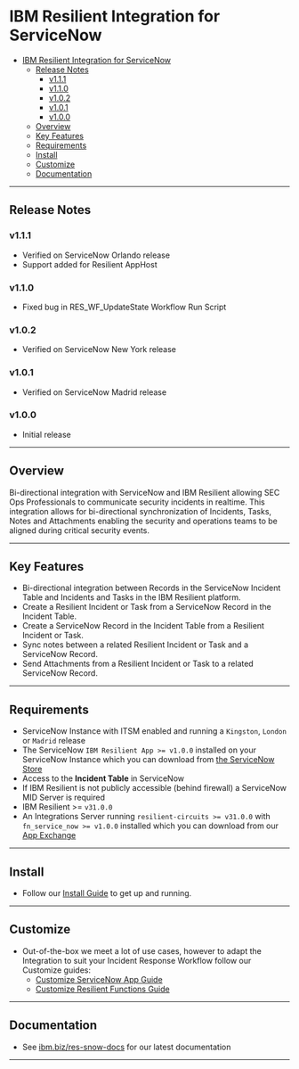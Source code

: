 # IBM Resilient Integration for ServiceNow

- [IBM Resilient Integration for ServiceNow](#ibm-resilient-integration-for-servicenow)
  - [Release Notes](#release-notes)
    - [v1.1.1](#v111)
    - [v1.1.0](#v110)
    - [v1.0.2](#v102)
    - [v1.0.1](#v101)
    - [v1.0.0](#v100)
  - [Overview](#overview)
  - [Key Features](#key-features)
  - [Requirements](#requirements)
  - [Install](#install)
  - [Customize](#customize)
  - [Documentation](#documentation)

---
## Release Notes
<!--
  Specify all changes in this release. Do not remove the release 
  notes of a previous release
-->

### v1.1.1
*   Verified on ServiceNow Orlando release
*   Support added for Resilient AppHost
   
### v1.1.0
*   Fixed bug in RES_WF_UpdateState Workflow Run Script

### v1.0.2
*    Verified on ServiceNow New York release

### v1.0.1
*   Verified on ServiceNow Madrid release

### v1.0.0
*   Initial release

---

## Overview
Bi-directional integration with ServiceNow and IBM Resilient allowing SEC Ops Professionals to communicate security incidents in realtime. This integration allows for bi-directional synchronization of Incidents, Tasks, Notes and Attachments enabling the security and operations teams to be aligned during critical security events.

---

## Key Features
* Bi-directional integration between Records in the ServiceNow Incident Table and Incidents and Tasks in the IBM Resilient platform.
* Create a Resilient Incident or Task from a ServiceNow Record in the Incident Table.
* Create a ServiceNow Record in the Incident Table from a Resilient Incident or Task.
* Sync notes between a related Resilient Incident or Task and a ServiceNow Record.
* Send Attachments from a Resilient Incident or Task to a related ServiceNow Record.

---

## Requirements
* ServiceNow Instance with ITSM enabled and running a `Kingston`, `London` or `Madrid` release
* The ServiceNow `IBM Resilient App >= v1.0.0` installed on your ServiceNow Instance which you can download from [the ServiceNow Store](http://ibm.biz/get-ibm-resilient-service-now-app)
* Access to the **Incident Table** in ServiceNow
* If IBM Resilient is not publicly accessible (behind firewall) a ServiceNow MID Server is required
* IBM Resilient >= `v31.0.0`
* An Integrations Server running `resilient-circuits >= v31.0.0` with `fn_service_now >= v1.0.0` installed which you can download from our [App Exchange](http://ibm.biz/get-ibm-resilient-service-now-integration)

---

## Install
* Follow our [Install Guide](./docs/install_guide) to get up and running. 

---

## Customize
* Out-of-the-box we meet a lot of use cases, however to adapt the Integration to suit your Incident Response Workflow follow our Customize guides:
  - [Customize ServiceNow App Guide](./docs/customize_snow_guide)
  - [Customize Resilient Functions Guide](./docs/customize_resilient_guide)

---

## Documentation
* See [ibm.biz/res-snow-docs](http://ibm.biz/res-snow-docs) for our latest documentation

---